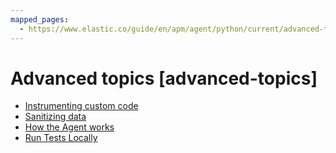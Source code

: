```yaml
---
mapped_pages:
  - https://www.elastic.co/guide/en/apm/agent/python/current/advanced-topics.html
---
```


# Advanced topics [advanced-topics]

* [Instrumenting custom code](/reference/instrumenting-custom-code.md)
* [Sanitizing data](/reference/sanitizing-data.md)
* [How the Agent works](/reference/how-agent-works.md)
* [Run Tests Locally](/reference/run-tests-locally.md)





